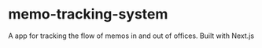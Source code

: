 # memo-tracking-system
A app for tracking the flow of memos in and out of offices. Built with Next.js
